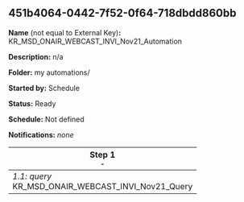 ## 451b4064-0442-7f52-0f64-718dbdd860bb

**Name** (not equal to External Key)**:** KR_MSD_ONAIR_WEBCAST_INVI_Nov21_Automation

**Description:** n/a

**Folder:** my automations/

**Started by:** Schedule

**Status:** Ready

**Schedule:** Not defined

**Notifications:** _none_


| Step 1<br>_<small>-</small>_ |
| --- |
| _1.1: query_<br>KR_MSD_ONAIR_WEBCAST_INVI_Nov21_Query |
